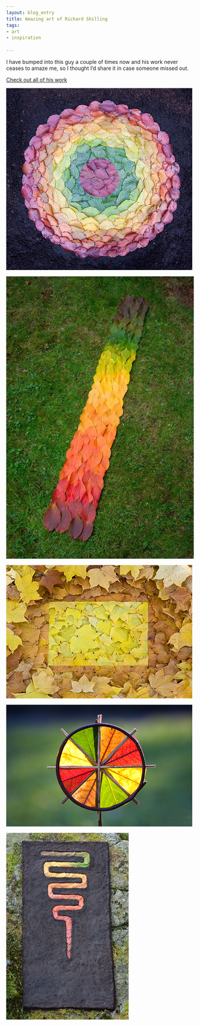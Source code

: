 ```yaml
---
layout: blog_entry
title: Amazing art of Richard Shilling
tags:
- art
- inspiration

---
```


<p>I have bumped into this guy a couple of times now and his work never ceases to amaze me, so I thought I’d share it in case someone missed out.</p>

<p><a href="http://richardshilling.co.uk/gallery.html">Check out all of his work</a></p>

<p><img class="illustration" src="/assets/images/blog-images/2010-15-06-shilling1.jpg" title="Richard shilling 1" alt="Richard shilling 1"></p>

<!--more-->

<p><img class="illustration" src="/assets/images/blog-images/2010-15-06-shilling2.jpg" title="Richard shilling 2" alt="Richard shilling 2"></p>

<p><img class="illustration" src="/assets/images/blog-images/2010-15-06-shilling3.jpg" title="Richard shilling 3" alt="Richard shilling 3"></p>

<p><img class="illustration" src="/assets/images/blog-images/2010-15-06-shilling4.jpg" title="Richard shilling 4" alt="Richard shilling 4"></p>

<p><img class="illustration" src="/assets/images/blog-images/2010-15-06-shilling5.jpg" title="Richard shilling 5" alt="Richard shilling 5"></p>
